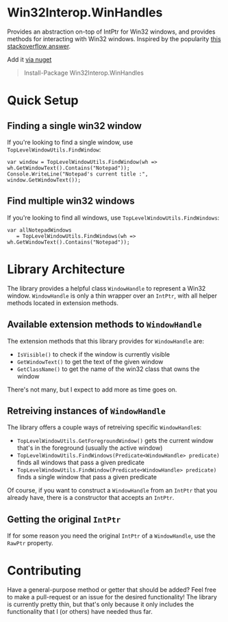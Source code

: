 # Win32Interop.WinHandles

Provides an abstraction on-top of IntPtr for Win32 windows, and provides methods for interacting with Win32 windows. Inspired by the popularity [this stackoverflow answer](http://stackoverflow.com/a/20276701/548304).

Add it [via nuget](https://www.nuget.org/packages/Win32Interop.WinHandles/)

 > Install-Package Win32Interop.WinHandles

# Quick Setup

## Finding a single win32 window

If you're looking to find a single window, use `TopLevelWindowUtils.FindWindow`:

```
var window = TopLevelWindowUtils.FindWindow(wh => wh.GetWindowText().Contains("Notepad"));
Console.WriteLine("Notepad's current title :", window.GetWindowText());
```

## Find multiple win32 windows

If you're looking to find all windows, use `TopLevelWindowUtils.FindWindows`:

```
var allNotepadWindows
   = TopLevelWindowUtils.FindWindows(wh => wh.GetWindowText().Contains("Notepad"));
```

# Library Architecture

The library provides a helpful class `WindowHandle` to represent a Win32 window.  `WindowHandle` is only a thin wrapper over an `IntPtr`, with all helper methods located in extension methods.

## Available extension methods to `WindowHandle`

The extension methods that this library provides for `WindowHandle` are:

 - `IsVisible()` to check if the window is currently visible
 - `GetWindowText()` to get the text of the given window
 - `GetClassName()` to get the name of the win32 class that owns the window
 
There's not many, but I expect to add more as time goes on.

## Retreiving instances of  `WindowHandle`

The library offers a couple ways of retreiving specific  `WindowHandle`s: 

 - `TopLevelWindowUtils.GetForegroundWindow()` gets the current window that's in the foreground (usually the active window)
 - `TopLevelWindowUtils.FindWindows(Predicate<WindowHandle> predicate)` finds all windows that pass a given predicate
 - `TopLevelWindowUtils.FindWindow(Predicate<WindowHandle> predicate)` finds a single window that pass a given predicate

Of course, if you want to construct a `WindowHandle` from an `IntPtr` that you already have, there is a constructor that accepts an `IntPtr`.

## Getting the original `IntPtr`

If for some reason you need the original `IntPtr` of a `WindowHandle`, use the `RawPtr` property.

# Contributing

Have a general-purpose method or getter that should be added?  Feel free to make a pull-request or an issue for the desired functionality!  The library is currently pretty thin, but that's only because it only includes the functionality that I (or others) have needed thus far.
